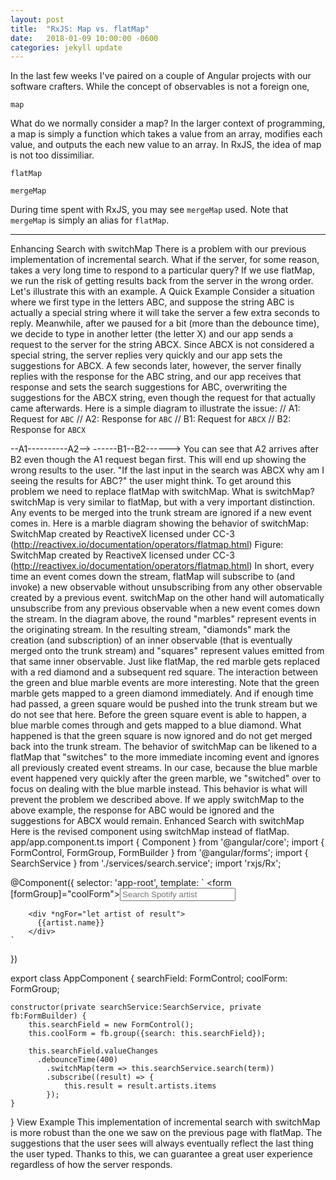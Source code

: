 ```yaml
---
layout: post
title:  "RxJS: Map vs. flatMap"
date:   2018-01-09 10:00:00 -0600
categories: jekyll update
---
```


In the last few weeks I've paired on a couple of Angular projects with our software crafters. While the concept of observables is not a foreign one,

`map`

What do we normally consider a map? In the larger context of programming, a map is simply a function which takes a value from an array, modifies each value, and outputs the each new value to an array. In RxJS, the idea of map is not too dissimiliar.

`flatMap`

`mergeMap`

During time spent with RxJS, you may see `mergeMap` used. Note that `mergeMap` is simply an alias for `flatMap`.

-----


Enhancing Search with switchMap
There is a problem with our previous implementation of incremental search.
What if the server, for some reason, takes a very long time to respond to a particular query? If we use flatMap, we run the risk of getting results back from the server in the wrong order. Let's illustrate this with an example.
A Quick Example
Consider a situation where we first type in the letters ABC, and suppose the string ABC is actually a special string where it will take the server a few extra seconds to reply.
Meanwhile, after we paused for a bit (more than the debounce time), we decide to type in another letter (the letter X) and our app sends a request to the server for the string ABCX. Since ABCX is not considered a special string, the server replies very quickly and our app sets the suggestions for ABCX.
A few seconds later, however, the server finally replies with the response for the ABC string, and our app receives that response and sets the search suggestions for ABC, overwriting the suggestions for the ABCX string, even though the request for that actually came afterwards.
Here is a simple diagram to illustrate the issue:
// A1: Request for `ABC`
// A2: Response for `ABC`
// B1: Request for `ABCX`
// B2: Response for `ABCX`

--A1----------A2-->
------B1--B2------>
You can see that A2 arrives after B2 even though the A1 request began first. This will end up showing the wrong results to the user. "If the last input in the search was ABCX why am I seeing the results for ABC?" the user might think. To get around this problem we need to replace flatMap with switchMap.
What is switchMap?
switchMap is very similar to flatMap, but with a very important distinction. Any events to be merged into the trunk stream are ignored if a new event comes in. Here is a marble diagram showing the behavior of switchMap:
SwitchMap created by ReactiveX licensed under CC-3 (http://reactivex.io/documentation/operators/flatmap.html)
Figure: SwitchMap created by ReactiveX licensed under CC-3 (http://reactivex.io/documentation/operators/flatmap.html)
In short, every time an event comes down the stream, flatMap will subscribe to (and invoke) a new observable without unsubscribing from any other observable created by a previous event. switchMap on the other hand will automatically unsubscribe from any previous observable when a new event comes down the stream.
In the diagram above, the round "marbles" represent events in the originating stream. In the resulting stream, "diamonds" mark the creation (and subscription) of an inner observable (that is eventually merged onto the trunk stream) and "squares" represent values emitted from that same inner observable.
Just like flatMap, the red marble gets replaced with a red diamond and a subsequent red square. The interaction between the green and blue marble events are more interesting. Note that the green marble gets mapped to a green diamond immediately. And if enough time had passed, a green square would be pushed into the trunk stream but we do not see that here.
Before the green square event is able to happen, a blue marble comes through and gets mapped to a blue diamond. What happened is that the green square is now ignored and do not get merged back into the trunk stream. The behavior of switchMap can be likened to a flatMap that "switches" to the more immediate incoming event and ignores all previously created event streams.
In our case, because the blue marble event happened very quickly after the green marble, we "switched" over to focus on dealing with the blue marble instead. This behavior is what will prevent the problem we described above.
If we apply switchMap to the above example, the response for ABC would be ignored and the suggestions for ABCX would remain.
Enhanced Search with switchMap
Here is the revised component using switchMap instead of flatMap.
app/app.component.ts
import { Component } from '@angular/core';
import { FormControl,
    FormGroup,
    FormBuilder } from '@angular/forms';
import { SearchService } from './services/search.service';
import 'rxjs/Rx';

@Component({
    selector: 'app-root',
    template: `
        <form [formGroup]="coolForm"><input formControlName="search" placeholder="Search Spotify artist"></form>

        <div *ngFor="let artist of result">
          {{artist.name}}
        </div>
    `
})

export class AppComponent {
    searchField: FormControl;
    coolForm: FormGroup;

    constructor(private searchService:SearchService, private fb:FormBuilder) {
        this.searchField = new FormControl();
        this.coolForm = fb.group({search: this.searchField});

        this.searchField.valueChanges
          .debounceTime(400)
            .switchMap(term => this.searchService.search(term))
            .subscribe((result) => {
                this.result = result.artists.items
            });
    }
}
View Example
This implementation of incremental search with switchMap is more robust than the one we saw on the previous page with flatMap. The suggestions that the user sees will always eventually reflect the last thing the user typed. Thanks to this, we can guarantee a great user experience regardless of how the server responds.
